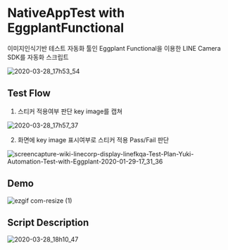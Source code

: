 # NativeAppTest with EggplantFunctional
이미지인식기반 테스트 자동화 툴인 Eggplant Functional을 이용한 LINE Camera SDK를 자동화 스크립트

![2020-03-28_17h53_54](https://user-images.githubusercontent.com/25470405/77819302-23fd1400-711d-11ea-81c6-984f5c66240a.png)

## Test Flow

1. 스티커 적용여부 판단 key image를 캡쳐

![2020-03-28_17h57_37](https://user-images.githubusercontent.com/25470405/77819363-a554a680-711d-11ea-8516-8184cc053255.png)

2. 화면에 key image 표시여부로 스티커 적용 Pass/Fail 판단

![screencapture-wiki-linecorp-display-linefkqa-Test-Plan-Yuki-Automation-Test-with-Eggplant-2020-01-29-17_31_36](https://user-images.githubusercontent.com/25470405/77819672-fcf41180-711f-11ea-9eec-387e7d6411d6.png)

## Demo
![ezgif com-resize (1)](https://user-images.githubusercontent.com/25470405/77819576-1fd1f600-711f-11ea-879d-9bdb7ab37847.gif)

## Script Description
![2020-03-28_18h10_47](https://user-images.githubusercontent.com/25470405/77819615-82c38d00-711f-11ea-8d4b-b71498b1e6c0.png)
